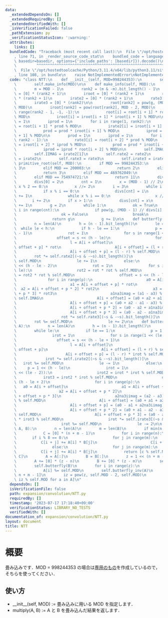 ```yaml
---
data:
  _extendedDependsOn: []
  _extendedRequiredBy: []
  _extendedVerifiedWith: []
  _isVerificationFailed: false
  _pathExtension: py
  _verificationStatusIcon: ':warning:'
  attributes:
    links: []
  bundledCode: "Traceback (most recent call last):\n  File \"/opt/hostedtoolcache/Python/3.11.4/x64/lib/python3.11/site-packages/onlinejudge_verify/documentation/build.py\"\
    , line 71, in _render_source_code_stat\n    bundled_code = language.bundle(stat.path,\
    \ basedir=basedir, options={'include_paths': [basedir]}).decode()\n          \
    \         ^^^^^^^^^^^^^^^^^^^^^^^^^^^^^^^^^^^^^^^^^^^^^^^^^^^^^^^^^^^^^^^^^^^^^^^^^^^^^^^^^\n\
    \  File \"/opt/hostedtoolcache/Python/3.11.4/x64/lib/python3.11/site-packages/onlinejudge_verify/languages/python.py\"\
    , line 108, in bundle\n    raise NotImplementedError\nNotImplementedError\n"
  code: "class NTT:\n    def __init__(self, MOD=998244353):\n        self.MOD = MOD\n\
    \        self.make_info(MOD)\n\n    def make_info(self, MOD):\n        g = self.primitive_root(MOD)\n\
    \        m = MOD - 1\n        rank2 = (m & -m).bit_length() - 1\n        root\
    \ = [0] * (rank2 + 1)\n        iroot = [0] * (rank2 + 1)\n        rate2 = [0]\
    \ * (rank2 + 1)\n        irate2 = [0] * (rank2 + 1)\n        rate3 = [0] * (rank2)\n\
    \        irate3 = [0] * (rank2)\n\n        root[rank2] = pow(g, (MOD - 1) >> rank2,\
    \ MOD)\n        iroot[rank2] = pow(root[rank2], MOD - 2, MOD)\n        for i in\
    \ range(rank2 - 1, -1, -1):\n            root[i] = root[i + 1] * root[i + 1] %\
    \ MOD\n            iroot[i] = iroot[i + 1] * iroot[i + 1] % MOD\n\n        prod\
    \ = 1\n        iprod = 1\n        for i in range(1, rank2):\n            rate2[i]\
    \ = root[i + 1] * prod % MOD\n            irate2[i] = iroot[i + 1] * iprod % MOD\n\
    \            prod = prod * iroot[i + 1] % MOD\n            iprod = iprod * root[i\
    \ + 1] % MOD\n\n        prod = 1\n        iprod = 1\n        for i in range(1,\
    \ rank2 - 1):\n            rate3[i] = root[i + 2] * prod % MOD\n            irate3[i]\
    \ = iroot[i + 2] * iprod % MOD\n            prod = prod * iroot[i + 2] % MOD\n\
    \            iprod = iprod * root[i + 2] % MOD\n\n        self.IMAG = rate2[1]\n\
    \        self.IIMAG = irate2[1]\n        self.rate2 = rate2\n        self.irate2\
    \ = irate2\n        self.rate3 = rate3\n        self.irate3 = irate3\n\n    def\
    \ primitive_root(self, MOD):\n        if MOD == 998244353:\n            return\
    \ 3\n        elif MOD == 200003:\n            return 2\n        elif MOD == 167772161:\n\
    \            return 3\n        elif MOD == 469762049:\n            return 3\n\
    \        elif MOD == 754974721:\n            return 11\n        divs = [0] * 20\n\
    \        divs[0] = 2\n        cnt = 1\n        x = (MOD - 1) // 2\n        while\
    \ x % 2 == 0:\n            x //= 2\n        i = 3\n        while i * i <= x:\n\
    \            if x % i == 0:\n                divs[cnt] = i\n                cnt\
    \ += 1\n                while x % i == 0:\n                    x //= i\n     \
    \       i += 2\n        if x > 1:\n            divs[cnt] = x\n            cnt\
    \ += 1\n        g = 2\n        while 1:\n            ok = True\n            for\
    \ i in range(cnt):\n                if pow(g, (MOD - 1) // divs[i], MOD) == 1:\n\
    \                    ok = False\n                    break\n            if ok:\n\
    \                return g\n            g += 1\n\n    def butterfly(self, A):\n\
    \        n = len(A)\n        h = (n - 1).bit_length()\n        le = 0\n      \
    \  while le < h:\n            if h - le == 1:\n                p = 1 << (h - le\
    \ - 1)\n                rot = 1\n                for s in range(1 << le):\n  \
    \                  offset = s << (h - le)\n                    for i in range(p):\n\
    \                        l = A[i + offset]\n                        r = A[i +\
    \ offset + p] * rot\n                        A[i + offset] = (l + r) % self.MOD\n\
    \                        A[i + offset + p] = (l - r) % self.MOD\n            \
    \        rot *= self.rate2[(~s & -~s).bit_length()]\n                    rot %=\
    \ self.MOD\n                le += 1\n            else:\n                p = 1\
    \ << (h - le - 2)\n                rot = 1\n                for s in range(1 <<\
    \ le):\n                    rot2 = rot * rot % self.MOD\n                    rot3\
    \ = rot2 * rot % self.MOD\n                    offset = s << (h - le)\n      \
    \              for i in range(p):\n                        a0 = A[i + offset]\n\
    \                        a1 = A[i + offset + p] * rot\n                      \
    \  a2 = A[i + offset + p * 2] * rot2\n                        a3 = A[i + offset\
    \ + p * 3] * rot3\n                        a1na3imag = (a1 - a3) % self.MOD *\
    \ self.IMAG\n                        A[i + offset] = (a0 + a2 + a1 + a3) % self.MOD\n\
    \                        A[i + offset + p] = (a0 + a2 - a1 - a3) % self.MOD\n\
    \                        A[i + offset + p * 2] = (a0 - a2 + a1na3imag) % self.MOD\n\
    \                        A[i + offset + p * 3] = (a0 - a2 - a1na3imag) % self.MOD\n\
    \                    rot *= self.rate3[(~s & -~s).bit_length()]\n            \
    \        rot %= self.MOD\n                le += 2\n\n    def butterfly_inv(self,\
    \ A):\n        n = len(A)\n        h = (n - 1).bit_length()\n        le = h\n\
    \        while le:\n            if le == 1:\n                p = 1 << (h - le)\n\
    \                irot = 1\n                for s in range(1 << (le - 1)):\n  \
    \                  offset = s << (h - le + 1)\n                    for i in range(p):\n\
    \                        l = A[i + offset]\n                        r = A[i +\
    \ offset + p]\n                        A[i + offset] = (l + r) % self.MOD\n  \
    \                      A[i + offset + p] = (l - r) * irot % self.MOD\n       \
    \             irot *= self.irate2[(~s & -~s).bit_length()]\n                 \
    \   irot %= self.MOD\n                le -= 1\n            else:\n           \
    \     p = 1 << (h - le)\n                irot = 1\n                for s in range(1\
    \ << (le - 2)):\n                    irot2 = irot * irot % self.MOD\n        \
    \            irot3 = irot2 * irot % self.MOD\n                    offset = s <<\
    \ (h - le + 2)\n                    for i in range(p):\n                     \
    \   a0 = A[i + offset]\n                        a1 = A[i + offset + p]\n     \
    \                   a2 = A[i + offset + p * 2]\n                        a3 = A[i\
    \ + offset + p * 3]\n                        a2na3iimag = (a2 - a3) * self.IIMAG\
    \ % self.MOD\n                        A[i + offset] = (a0 + a1 + a2 + a3) % self.MOD\n\
    \                        A[i + offset + p] = (a0 - a1 + a2na3iimag) * irot % self.MOD\n\
    \                        A[i + offset + p * 2] = (a0 + a1 - a2 - a3) * irot2 %\
    \ self.MOD\n                        A[i + offset + p * 3] = (a0 - a1 - a2na3iimag)\
    \ * irot3 % self.MOD\n                    irot *= self.irate3[(~s & -~s).bit_length()]\n\
    \                    irot %= self.MOD\n                le -= 2\n\n    def multiply(self,\
    \ A, B):\n        n = len(A)\n        m = len(B)\n        if min(n, m) <= 60:\n\
    \            C = [0] * (n + m - 1)\n            for i in range(n):\n         \
    \       if i % 8 == 0:\n                    for j in range(m):\n             \
    \           C[i + j] += A[i] * B[j]\n                        C[i + j] %= self.MOD\n\
    \                else:\n                    for j in range(m):\n             \
    \           C[i + j] += A[i] * B[j]\n            return [c % self.MOD for c in\
    \ C]\n        A = A[:]\n        B = B[:]\n        z = 1 << (n + m - 2).bit_length()\n\
    \        A += [0] * (z - n)\n        B += [0] * (z - m)\n        self.butterfly(A)\n\
    \        self.butterfly(B)\n        for i in range(z):\n            A[i] *= B[i]\n\
    \            A[i] %= self.MOD\n        self.butterfly_inv(A)\n        A = A[:\
    \ n + m - 1]\n        iz = pow(z, self.MOD - 2, self.MOD)\n        return [a *\
    \ iz % self.MOD for a in A]\n"
  dependsOn: []
  isVerificationFile: false
  path: expansion/convolution/NTT.py
  requiredBy: []
  timestamp: '2023-07-17 17:18:40+09:00'
  verificationStatus: LIBRARY_NO_TESTS
  verifiedWith: []
documentation_of: expansion/convolution/NTT.py
layout: document
title: NTT
---
```


# 概要
畳み込みです．MOD = 998244353 の場合は[専用のもの](https://github.com/Rin204/Library-Python/blob/main/src/convolution/NTT998.py)を作成しているので，そちらを使ってください．

## 使い方

- \_\_init\_\_(self, MOD) := 畳み込みに用いる MOD を指定します．
- multiply(A, B) := A と B を畳み込んだ結果を返します．
